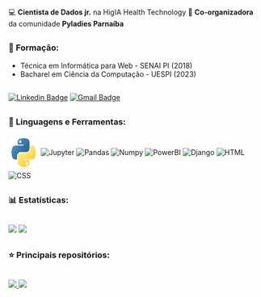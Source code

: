 💻 **Cientista de Dados jr.** na HigIA Health Technology
💜 **Co-organizadora** da comunidade **Pyladies Parnaíba**

##

### 📖 Formação:
- Técnica em Informática para Web - SENAI PI (2018)
- Bacharel em Ciência da Computação - UESPI (2023)

##

[![Linkedin Badge](https://img.shields.io/badge/-LinkedIn-blue?style=flat-square&logo=Linkedin&logoColor=white&link=https://www.linkedin.com/in/vitoria-neris//)](https://www.linkedin.com/in/vitoria-neris/)
[![Gmail Badge](https://img.shields.io/badge/-Gmail-red?style=flat-square&logo=Gmail&logoColor=white&link=vitorianerisrebelo@gmail.com)](vitorianerisrebelo@gmail.com)

##
  ### 🔧 Linguagens e Ferramentas:
  <div style="display: inline_block">
  <img align="center" alt="Python" height="70" width="60" src="https://raw.githubusercontent.com/devicons/devicon/master/icons/python/python-original.svg">
  
  <img align="center" alt="Jupyter" height="80" width="60" src="https://cdn.jsdelivr.net/gh/devicons/devicon/icons/jupyter/jupyter-original-wordmark.svg">
  <img align="center" alt="Pandas" height="80" width="70" src="https://cdn.jsdelivr.net/gh/devicons/devicon/icons/pandas/pandas-original-wordmark.svg">
  <img align="center" alt="Numpy" height="100" width="100" src="https://cdn.jsdelivr.net/gh/devicons/devicon/icons/numpy/numpy-original-wordmark.svg">
  <img align="center" alt="PowerBI" height="30" width="90" src="https://img.shields.io/badge/PowerBI-F2C811?style=for-the-badge&logo=Power%20BI&logoColor=white">
  <img align="center" alt="Django" height="80" width="80" src="https://cdn.jsdelivr.net/gh/devicons/devicon/icons/django/django-plain-wordmark.svg">
  <img align="center" alt="HTML" height="70" width="50" src="https://cdn.jsdelivr.net/gh/devicons/devicon/icons/html5/html5-original-wordmark.svg">
  <img align="center" alt="CSS" height="70" width="50" src="https://cdn.jsdelivr.net/gh/devicons/devicon/icons/css3/css3-original-wordmark.svg">
  

  </div>
  
##
  ### 📊 Estatísticas:
<br>
<div>
  <img height="170em" src="https://github-readme-stats.vercel.app/api?username=torineris&show_icons=true&theme=dracula&count_private=true"/>
  <img height="170em" src="https://github-readme-stats.vercel.app/api/top-langs/?username=torineris&layout=compact&theme=dracula"/>
</div>

##
### ⭐️ Principais repositórios:
<br>
<div>
  <a href="https://github.com/torineris/data_science_day-higia">
    <img height="135em" src="https://github-readme-stats.vercel.app/api/pin/?username=torineris&repo=data_science_day-higia"/>
  <a/>
  <a href="https://github.com/torineris/python-pandas">
    <img height="135em" src="https://github-readme-stats.vercel.app/api/pin/?username=torineris&repo=python-pandas"/>
  </a>
</div>
